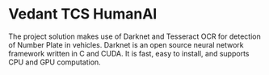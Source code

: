 
# Vedant TCS HumanAI #
The project solution makes use of Darknet and Tesseract OCR for detection of Number Plate in vehicles.
Darknet is an open source neural network framework written in C and CUDA. It is fast, easy to install, and supports CPU and GPU computation.
